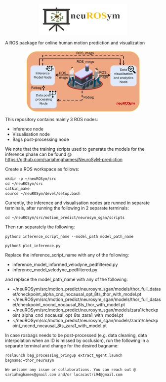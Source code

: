 <p align="center">
    <img src="https://github.com/sariahmghames/neuROSym/blob/main/img/logo.png" width="285" height="100" /> 
</p> 

A ROS package for online human motion prediction and visualization
<br/>


<p align="center">
    <img src="https://github.com/sariahmghames/neuROSym/blob/main/img/architecture.jpg" width="365" height="200" /> 
</p> 


This repository contains mainly 3 ROS nodes:

* Inference node
* Visualisation node
* Bags post-processing node

We note that the training scripts used to generate the models for the inference phase can be found @ https://github.com/sariahmghames/NeuroSyM-prediction

Create a ROS workspace as follows:
```
mkdir -p ~/neuROSym/src
cd ~/neuROSym/src
catkin_make
source ~/neuROSym/devel/setup.bash
```

Currently, the inference and visualisation nodes are runned in separate terminals, after running the following in 2 separate terminals:
```
cd ~/neuROSym/src/motion_predict/neurosym_sgan/scripts
```

Then run separately the following:

```
python3 inference_script_name --model_path model_path_name
```

```
python3 plot_inference.py 
```

Replace the inference_script_name with any of the following:

* inference_model_informed_velodyne_pedfiltered.py
* inference_model_velodyne_pedfiltered.py

and replace the model_path_name with any of the following:

* ~/neuROSym/src/motion_predict/neurosym_sgan/models/thor_full_dataset/checkpoint_alpha_cnd_nocausal_opt_8ts_thor_with_model.pt
* ~/neuROSym/src/motion_predict/neurosym_sgan/models/thor_full_dataset/checkpoint_nocnd_nocausal_8ts_thor_with_model.pt
* ~/neuROSym/src/motion_predict/neurosym_sgan/models/zara1/checkpoint_alpha_cnd_nocausal_opt_8ts_zara1_with_model.pt
* ~/neuROSym/src/motion_predict/neurosym_sgan/models/zara1/checkpoint_nocnd_nocausal_8ts_zara1_with_model.pt

In case rosbags needs to be post-processed (e.g. data cleaning, data interpolation when an ID is missed by occlusion), run the following in a separate terminal and change for the desired bagname:

```
roslaunch bag_processing_bringup extract_Agent.launch bagname:=thor_neurosym
```

```
We welcome any issue or collaborations. You can reach out @ sariahmghames@gmail.com and/or lucacastri94@gmail.com
```
